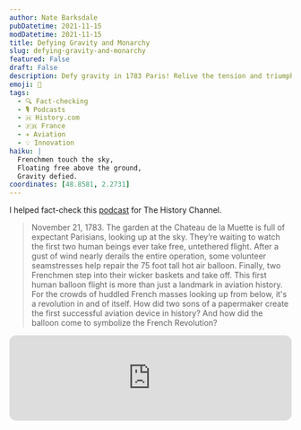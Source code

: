 ```yaml
---
author: Nate Barksdale
pubDatetime: 2021-11-15
modDatetime: 2021-11-15
title: Defying Gravity and Monarchy
slug: defying-gravity-and-monarchy
featured: False
draft: False
description: Defy gravity in 1783 Paris! Relive the tension and triumph of the first human hot air balloon flight, featured on The History Channel's podcast.
emoji: 🎈
tags:
  - 🔍 Fact-checking
  - 🎙️ Podcasts
  - 🇭 History.com
  - 🇫🇷 France
  - ✈️ Aviation
  - 💡 Innovation
haiku: |
  Frenchmen touch the sky,
  Floating free above the ground,
  Gravity defied.
coordinates: [48.8581, 2.2731]
---
```


I helped fact-check this [podcast](https://open.spotify.com/episode/2R11iPVt0sS8LAu45bdvkH?si=0VRUCfnlQxu1HNAsZIj-gQ) for The History Channel.

> November 21, 1783. The garden at the Chateau de la Muette is full of expectant Parisians, looking up at the sky. They’re waiting to watch the first two human beings ever take free, untethered flight. After a gust of wind nearly derails the entire operation, some volunteer seamstresses help repair the 75 foot tall hot air balloon. Finally, two Frenchmen step into their wicker baskets and take off. This first human balloon flight is more than just a landmark in aviation history. For the crowds of huddled French masses looking up from below, it's a revolution in and of itself. How did two sons of a papermaker create the first successful aviation device in history? And how did the balloon come to symbolize the French Revolution?

<iframe style="border-radius:12px" src="https://open.spotify.com/embed/episode/2R11iPVt0sS8LAu45bdvkH?utm_source=generator" width="100%" height="152" frameBorder="0" allowfullscreen="" allow="autoplay; clipboard-write; encrypted-media; fullscreen; picture-in-picture" loading="lazy"></iframe>
